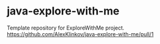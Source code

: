 # java-explore-with-me
Template repository for ExploreWithMe project.
https://github.com/AlexKlinkov/java-explore-with-me/pull/1
